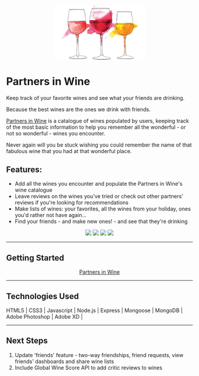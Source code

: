 <p align="center">
<img src = public/images/wine-illus.png width="250">
</p>

# Partners in Wine

Keep track of your favorite wines and see what your friends are drinking.


Because the best wines are the ones we drink with friends.

<a href = https://partners-in-wine.herokuapp.com>Partners in Wine</a> is a catalogue of wines populated by users, keeping track of the most basic information to help you remember all the wonderful - or not so wonderful - wines you encounter. 

Never again will you be stuck wishing you could remember the name of that fabulous wine that you had at that wonderful place.



## Features:
- Add all the wines you encounter and populate the Partners in Wine's wine catalogue
- Leave reviews on the wines you've tried or check out other partners' reviews if you're looking for recommendations
- Make lists of wines: your favorites, all the wines from your holiday, ones you'd rather not have again...
- Find your friends - and make new ones! - and see that they're drinking

<p align="center">
<img src="https://i.imgur.com/cgir5kf.png" width="300">
<img src=https://i.imgur.com/SkEC4fM.png width="300">
<img src=https://i.imgur.com/H3QsS2s.png width="300">
<img src=https://i.imgur.com/LqdYXf8.png width="300">
</p>

---
## Getting Started

<p style="text-align: center;">
<a href = https://partners-in-wine.herokuapp.com>Partners in Wine</a>
</p>

---
## Technologies Used

HTML5 | CSS3 | Javascript | Node.js | Express | Mongoose | MongoDB | Adobe Photoshop | Adobe XD | 

---
## Next Steps
1. Update 'friends' feature - two-way friendships, friend requests, view friends' dashboards and share wine lists
2. Include Global Wine Score API to add critic reviews to wines

